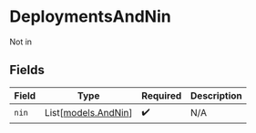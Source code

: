 # DeploymentsAndNin

Not in


## Fields

| Field                                      | Type                                       | Required                                   | Description                                |
| ------------------------------------------ | ------------------------------------------ | ------------------------------------------ | ------------------------------------------ |
| `nin`                                      | List[[models.AndNin](../models/andnin.md)] | :heavy_check_mark:                         | N/A                                        |